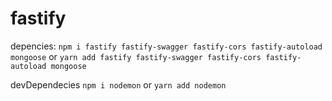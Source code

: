 # fastify

depencies:
`npm i fastify fastify-swagger fastify-cors fastify-autoload mongoose`
or
`yarn add fastify fastify-swagger fastify-cors fastify-autoload mongoose`

devDependecies
`npm i nodemon`
or
`yarn add nodemon`

